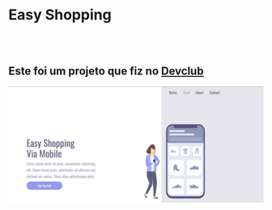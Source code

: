 <h1>Easy Shopping</h1>
<br>
<br>
<h2>Este foi um projeto que fiz no <a href="https://rodolfomori.com.br/devclub">Devclub</a></h2>

<img src="https://github.com/Angelo-1503/Easy-Shopping/blob/main/desktop.jpg?raw=true">
